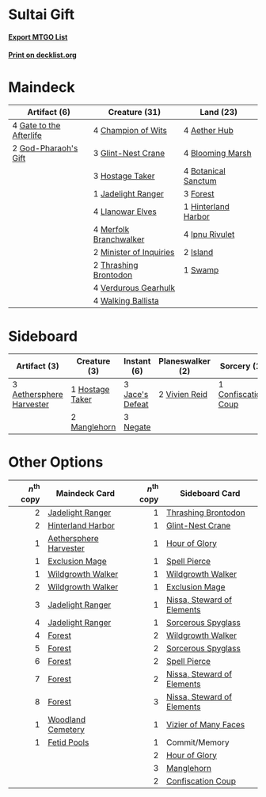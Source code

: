 # Sultai Gift

#### [Export MTGO List](../collection/Sultai%20Gift/Sultai%20Gift.txt)
#### [Print on decklist.org](http://decklist.org/?deckmain=4%09Aether%20Hub%0A4%09Blooming%20Marsh%0A4%09Botanical%20Sanctum%0A4%09Champion%20of%20Wits%0A3%09Forest%0A4%09Gate%20to%20the%20Afterlife%0A3%09Glint-Nest%20Crane%0A2%09God-Pharaoh's%20Gift%0A1%09Hinterland%20Harbor%0A3%09Hostage%20Taker%0A4%09Ipnu%20Rivulet%0A2%09Island%0A1%09Jadelight%20Ranger%0A4%09Llanowar%20Elves%0A4%09Merfolk%20Branchwalker%0A2%09Minister%20of%20Inquiries%0A1%09Swamp%0A2%09Thrashing%20Brontodon%0A4%09Verdurous%20Gearhulk%0A4%09Walking%20Ballista&deckside=3%09Aethersphere%20Harvester%0A1%09Confiscation%20Coup%0A1%09Hostage%20Taker%0A3%09Jace's%20Defeat%0A2%09Manglehorn%0A3%09Negate%0A2%09Vivien%20Reid)
# Maindeck

|                                           Artifact (6)                                           |                                          Creature (31)                                           |                                          Land (23)                                           |
|--------------------------------------------------------------------------------------------------|--------------------------------------------------------------------------------------------------|----------------------------------------------------------------------------------------------|
|4 [Gate to the Afterlife](http://gatherer.wizards.com/Pages/Card/Details.aspx?multiverseid=426930)|4 [Champion of Wits](http://gatherer.wizards.com/Pages/Card/Details.aspx?multiverseid=430720)     |4 [Aether Hub](http://gatherer.wizards.com/Pages/Card/Details.aspx?multiverseid=417815)       |
|2 [God-Pharaoh's Gift](http://gatherer.wizards.com/Pages/Card/Details.aspx?multiverseid=430850)   |3 [Glint-Nest Crane](http://gatherer.wizards.com/Pages/Card/Details.aspx?multiverseid=417623)     |4 [Blooming Marsh](http://gatherer.wizards.com/Pages/Card/Details.aspx?multiverseid=417816)   |
|                                                                                                  |3 [Hostage Taker](http://gatherer.wizards.com/Pages/Card/Details.aspx?multiverseid=435379)        |4 [Botanical Sanctum](http://gatherer.wizards.com/Pages/Card/Details.aspx?multiverseid=417817)|
|                                                                                                  |1 [Jadelight Ranger](http://gatherer.wizards.com/Pages/Card/Details.aspx?multiverseid=439793)     |3 [Forest](http://gatherer.wizards.com/Pages/Card/Details.aspx?multiverseid=439605)           |
|                                                                                                  |4 [Llanowar Elves](http://gatherer.wizards.com/Pages/Card/Details.aspx?multiverseid=413717)       |1 [Hinterland Harbor](http://gatherer.wizards.com/Pages/Card/Details.aspx?multiverseid=241988)|
|                                                                                                  |4 [Merfolk Branchwalker](http://gatherer.wizards.com/Pages/Card/Details.aspx?multiverseid=435353) |4 [Ipnu Rivulet](http://gatherer.wizards.com/Pages/Card/Details.aspx?multiverseid=430869)     |
|                                                                                                  |2 [Minister of Inquiries](http://gatherer.wizards.com/Pages/Card/Details.aspx?multiverseid=417630)|2 [Island](http://gatherer.wizards.com/Pages/Card/Details.aspx?multiverseid=439602)           |
|                                                                                                  |2 [Thrashing Brontodon](http://gatherer.wizards.com/Pages/Card/Details.aspx?multiverseid=439805)  |1 [Swamp](http://gatherer.wizards.com/Pages/Card/Details.aspx?multiverseid=439603)            |
|                                                                                                  |4 [Verdurous Gearhulk](http://gatherer.wizards.com/Pages/Card/Details.aspx?multiverseid=420592)   |                                                                                              |
|                                                                                                  |4 [Walking Ballista](http://gatherer.wizards.com/Pages/Card/Details.aspx?multiverseid=423848)     |                                                                                              |


# Sideboard

|                                           Artifact (3)                                            |                                       Creature (3)                                       |                                       Instant (6)                                        |                                    Planeswalker (2)                                    |                                         Sorcery (1)                                          |
|---------------------------------------------------------------------------------------------------|------------------------------------------------------------------------------------------|------------------------------------------------------------------------------------------|----------------------------------------------------------------------------------------|----------------------------------------------------------------------------------------------|
|3 [Aethersphere Harvester](http://gatherer.wizards.com/Pages/Card/Details.aspx?multiverseid=423809)|1 [Hostage Taker](http://gatherer.wizards.com/Pages/Card/Details.aspx?multiverseid=435379)|3 [Jace's Defeat](http://gatherer.wizards.com/Pages/Card/Details.aspx?multiverseid=430727)|2 [Vivien Reid](http://gatherer.wizards.com/Pages/Card/Details.aspx?multiverseid=447344)|1 [Confiscation Coup](http://gatherer.wizards.com/Pages/Card/Details.aspx?multiverseid=417614)|
|                                                                                                   |2 [Manglehorn](http://gatherer.wizards.com/Pages/Card/Details.aspx?multiverseid=426877)   |3 [Negate](http://gatherer.wizards.com/Pages/Card/Details.aspx?multiverseid=447135)       |                                                                                        |                                                                                              |


# Other Options

|*n*<sup>th</sup> copy|                                          Maindeck Card                                          |*n*<sup>th</sup> copy|                                           Sideboard Card                                            |
|--------------------:|-------------------------------------------------------------------------------------------------|--------------------:|-----------------------------------------------------------------------------------------------------|
|                    2|[Jadelight Ranger](http://gatherer.wizards.com/Pages/Card/Details.aspx?multiverseid=439793)      |                    1|[Thrashing Brontodon](http://gatherer.wizards.com/Pages/Card/Details.aspx?multiverseid=439805)       |
|                    2|[Hinterland Harbor](http://gatherer.wizards.com/Pages/Card/Details.aspx?multiverseid=241988)     |                    1|[Glint-Nest Crane](http://gatherer.wizards.com/Pages/Card/Details.aspx?multiverseid=417623)          |
|                    1|[Aethersphere Harvester](http://gatherer.wizards.com/Pages/Card/Details.aspx?multiverseid=423809)|                    1|[Hour of Glory](http://gatherer.wizards.com/Pages/Card/Details.aspx?multiverseid=430754)             |
|                    1|[Exclusion Mage](http://gatherer.wizards.com/Pages/Card/Details.aspx?multiverseid=447191)        |                    1|[Spell Pierce](http://gatherer.wizards.com/Pages/Card/Details.aspx?multiverseid=425876)              |
|                    1|[Wildgrowth Walker](http://gatherer.wizards.com/Pages/Card/Details.aspx?multiverseid=435372)     |                    1|[Wildgrowth Walker](http://gatherer.wizards.com/Pages/Card/Details.aspx?multiverseid=435372)         |
|                    2|[Wildgrowth Walker](http://gatherer.wizards.com/Pages/Card/Details.aspx?multiverseid=435372)     |                    1|[Exclusion Mage](http://gatherer.wizards.com/Pages/Card/Details.aspx?multiverseid=447191)            |
|                    3|[Jadelight Ranger](http://gatherer.wizards.com/Pages/Card/Details.aspx?multiverseid=439793)      |                    1|[Nissa, Steward of Elements](http://gatherer.wizards.com/Pages/Card/Details.aspx?multiverseid=426906)|
|                    4|[Jadelight Ranger](http://gatherer.wizards.com/Pages/Card/Details.aspx?multiverseid=439793)      |                    1|[Sorcerous Spyglass](http://gatherer.wizards.com/Pages/Card/Details.aspx?multiverseid=435407)        |
|                    4|[Forest](http://gatherer.wizards.com/Pages/Card/Details.aspx?multiverseid=439605)                |                    2|[Wildgrowth Walker](http://gatherer.wizards.com/Pages/Card/Details.aspx?multiverseid=435372)         |
|                    5|[Forest](http://gatherer.wizards.com/Pages/Card/Details.aspx?multiverseid=439605)                |                    2|[Sorcerous Spyglass](http://gatherer.wizards.com/Pages/Card/Details.aspx?multiverseid=435407)        |
|                    6|[Forest](http://gatherer.wizards.com/Pages/Card/Details.aspx?multiverseid=439605)                |                    2|[Spell Pierce](http://gatherer.wizards.com/Pages/Card/Details.aspx?multiverseid=425876)              |
|                    7|[Forest](http://gatherer.wizards.com/Pages/Card/Details.aspx?multiverseid=439605)                |                    2|[Nissa, Steward of Elements](http://gatherer.wizards.com/Pages/Card/Details.aspx?multiverseid=426906)|
|                    8|[Forest](http://gatherer.wizards.com/Pages/Card/Details.aspx?multiverseid=439605)                |                    3|[Nissa, Steward of Elements](http://gatherer.wizards.com/Pages/Card/Details.aspx?multiverseid=426906)|
|                    1|[Woodland Cemetery](http://gatherer.wizards.com/Pages/Card/Details.aspx?multiverseid=241983)     |                    1|[Vizier of Many Faces](http://gatherer.wizards.com/Pages/Card/Details.aspx?multiverseid=426776)      |
|                    1|[Fetid Pools](http://gatherer.wizards.com/Pages/Card/Details.aspx?multiverseid=426945)           |                    1|Commit/Memory                                                                                        |
|                     |                                                                                                 |                    2|[Hour of Glory](http://gatherer.wizards.com/Pages/Card/Details.aspx?multiverseid=430754)             |
|                     |                                                                                                 |                    3|[Manglehorn](http://gatherer.wizards.com/Pages/Card/Details.aspx?multiverseid=426877)                |
|                     |                                                                                                 |                    2|[Confiscation Coup](http://gatherer.wizards.com/Pages/Card/Details.aspx?multiverseid=417614)         |

